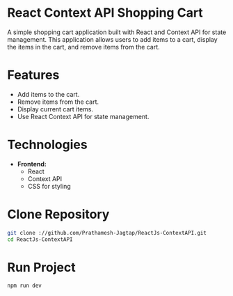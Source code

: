 # React Context API Shopping Cart

A simple shopping cart application built with React and Context API for state management. This application allows users to add items to a cart, display the items in the cart, and remove items from the cart.

# Features

- Add items to the cart.
- Remove items from the cart.
- Display current cart items.
- Use React Context API for state management.

# Technologies

- **Frontend:**
  - React
  - Context API
  - CSS for styling

# Clone Repository

```bash
git clone ://github.com/Prathamesh-Jagtap/ReactJs-ContextAPI.git
cd ReactJs-ContextAPI
```

# Run Project

```bash
npm run dev
```
